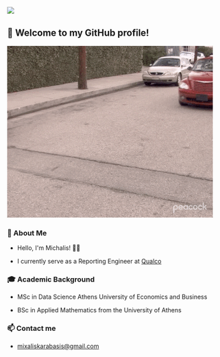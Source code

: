 ![](https://komarev.com/ghpvc/?username=mkarampasis&color=green&label=Profile+Views)

## 🚀 Welcome to my GitHub profile! 

![the_office](images/welcome_to_the_office.gif)

### 👋 About Me

- Hello, I'm Michalis! 👨‍💻 

- I currently serve as a Reporting Engineer at [Qualco](https://www.qualco.eu/)

### 🎓 Academic Background

- MSc in Data Science Athens University of Economics and Business
  
- BSc in Applied Mathematics from the University of Athens

### 📫 Contact me 

- mixaliskarabasis@gmail.com
